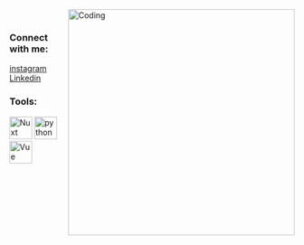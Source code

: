 <img align="right" alt="Coding" width="400" src="https://cdn.dribbble.com/users/1162077/screenshots/3848914/programmer.gif">
<br>
<p align="left">
<h3 align="left">Connect with me:</h3>

<a href = "https://www.instagram.com/mmsaditya/?hl=id">instagram</a><br>
<a href = "https://www.linkedin.com/in/aditya-marzuk-8603771a1/">Linkedin</a>
</p>

<h3 align="left">Tools:</h3>
<div align="left"> 
  
<img src="https://upload.wikimedia.org/wikipedia/commons/thumb/a/ae/Nuxt_logo.svg/2560px-Nuxt_logo.svg.png" alt="Nuxt" width="40" height="40" /> 
<img src="https://assets.stickpng.com/images/62a74f85223343fbc2207d05.png" alt="python" width="40" height="40" /> 
<img src="https://avatars.githubusercontent.com/u/6128107?s=280&v=4" alt="Vue" width="40" height="40" /> 

</div>

